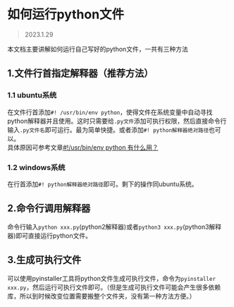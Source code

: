# 如何运行python文件
> 2023.1.29

本文档主要讲解如何运行自己写好的python文件，一共有三种方法

## 1.文件行首指定解释器（推荐方法）
### 1.1 ubuntu系统
在文件行首添加`#! /usr/bin/env python`，使得文件在系统变量中自动寻找python解释器并且使用。这时只需要给`.py文件`添加可执行权限，然后直接命令行输入`.py文件名`即可运行。最为简单快捷。或者添加`#! python解释器绝对路径`也可以。  
具体原因可参考文章[#!/usr/bin/env python 有什么用？](https://zhuanlan.zhihu.com/p/262456371)

### 1.2 windows系统
在行首添加`#! python解释器绝对路径`即可。剩下的操作同ubuntu系统。

## 2.命令行调用解释器
命令行输入`python xxx.py`(python2解释器)或者`python3 xxx.py`(python3解释器)即可直接运行python文件。

## 3.生成可执行文件
可以使用pyinstaller工具将python文件生成可执行文件，命令为`pyinstaller xxx.py`，然后运行可执行文件即可。（但是生成可执行文件可能会产生很多依赖库，所以到时候改变位置需要搬整个文件夹，没有第一种方法方便。）


